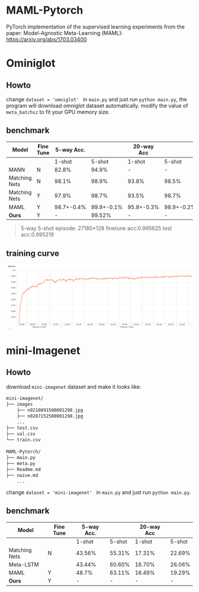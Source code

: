 #  MAML-Pytorch
PyTorch implementation of the supervised learning experiments from the paper:
Model-Agnostic Meta-Learning (MAML): https://arxiv.org/abs/1703.03400



# Ominiglot

## Howto
change `dataset = 'omniglot' ` in `main.py` and just run `python main.py`, the program will download omniglot dataset automatically.
modify the value of `meta_batchsz` to fit your GPU memory size.

## benchmark
| Model                               	| Fine Tune 	| 5-way Acc.    	|               	| 20-way Acc   	|               	|
|-------------------------------------	|-----------	|---------------	|---------------	|--------------	|---------------	|
|                                     	|           	| 1-shot        	| 5-shot        	| 1-shot       	| 5-shot        	|
| MANN                                	| N         	| 82.8%         	| 94.9%         	| -            	| -             	|
| Matching Nets                       	| N         	| 98.1%         	| 98.9%         	| 93.8%        	| 98.5%         	|
| Matching Nets                       	| Y         	| 97.9%         	| 98.7%         	| 93.5%        	| 98.7%         	|
| MAML                                	| Y         	| 98.7+-0.4%    	| 99.9+-0.1%    	| 95.8+-0.3%   	| 98.9+-0.2%    	|
| **Ours**                             	| Y         	| -    				| 99.52%        	| -   			| -    				|


>5-way 5-shot episode: 27180*128 	finetune acc:0.995625 		test acc:0.995219
>

## training curve
![test acc](res/test-acc.png)


# mini-Imagenet

## Howto

download `mini-imagenet` dataset and make it looks like:
```shell
mini-imagenet/
├── images
	├── n0210891500001298.jpg  
	├── n0287152500001298.jpg 
	...
├── test.csv
├── val.csv
└── train.csv

MAML-Pytorch/
├── main.py
├── meta.py
├── Readme.md 
├── naive.md
    ...  
```

change `dataset = 'mini-imagenet' ` in `main.py` and just run `python main.py`.

## benchmark

| Model                               | Fine Tune | 5-way Acc. |        | 20-way Acc |        |
|-------------------------------------|-----------|------------|--------|------------|--------|
|                                     |           | 1-shot     | 5-shot | 1-shot     | 5-shot |
| Matching Nets                       | N         | 43.56%     | 55.31% | 17.31%     | 22.69% |
| Meta-LSTM                           |           | 43.44%     | 60.60% | 16.70%     | 26.06% |
| MAML                                | Y         | 48.7%      | 63.11% | 16.49%     | 19.29% |
| **Ours**                            | Y         | -      		| - 		| -    		 | - 	|


